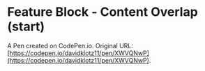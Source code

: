 # Feature Block - Content Overlap (start)

A Pen created on CodePen.io. Original URL: [https://codepen.io/davidklotz11/pen/XWVQNwP](https://codepen.io/davidklotz11/pen/XWVQNwP).

